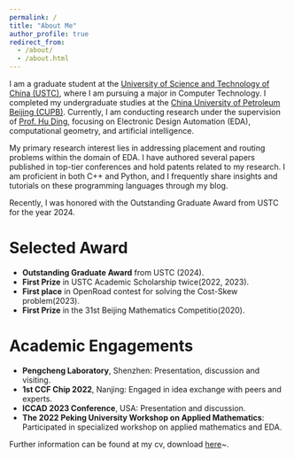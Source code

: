 ```yaml
---
permalink: /
title: "About Me"
author_profile: true
redirect_from: 
  - /about/
  - /about.html
---
```


I am a graduate student at the [University of Science and Technology of China (USTC)](https://en.ustc.edu.cn/), where I am pursuing a major in Computer Technology. I completed my undergraduate studies at the [China University of Petroleum Beijing (CUPB)](https://www.cup.edu.cn/english/). Currently, I am conducting research under the supervision of [Prof. Hu Ding](https://hu-ding.github.io/), focusing on Electronic Design Automation (EDA), computational geometry, and artificial intelligence.

My primary research interest lies in addressing placement and routing problems within the domain of EDA. I have authored several papers published in top-tier conferences and hold patents related to my research. I am proficient in both C++ and Python, and I frequently share insights and tutorials on these programming languages through my blog.

Recently, I was honored with the Outstanding Graduate Award from USTC for the year 2024.

Selected Award
======
- **Outstanding Graduate Award** from USTC (2024).
- **First Prize** in USTC Academic Scholarship twice(2022, 2023).
- **First place** in OpenRoad contest for solving the Cost-Skew problem(2023).
- **First Prize** in the 31st Beijing Mathematics Competitio(2020).

Academic Engagements
======
- **Pengcheng Laboratory**, Shenzhen: Presentation, discussion and visiting.
- **1st CCF Chip 2022**, Nanjing: Engaged in idea exchange with peers and experts.
- **ICCAD 2023 Conference**, USA: Presentation and discussion.
- **The 2022 Peking University Workshop on Applied Mathematics**: Participated in specialized workshop on applied mathematics and EDA.

Further information can be found at my cv, download [here](/files/GuoweiSun-CV.pdf)~.
